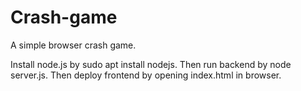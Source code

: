 # Crash-game
A simple browser crash game. 

Install node.js by sudo apt install nodejs.
Then run backend by node server.js.
Then deploy frontend by opening index.html in browser.
